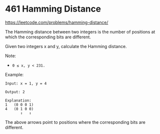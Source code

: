 # 461 Hamming Distance

<https://leetcode.com/problems/hamming-distance/>

The Hamming distance between two integers is the number of positions
at which the corresponding bits are different.

Given two integers x and y, calculate the Hamming distance.

Note:

* `0 ≤ x, y < 231.`

Example:

```text
Input: x = 1, y = 4

Output: 2

Explanation:
1   (0 0 0 1)
4   (0 1 0 0)
       ↑   ↑
```

The above arrows point to positions where the corresponding bits are different.

